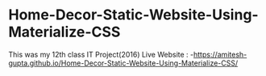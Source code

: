 # Home-Decor-Static-Website-Using-Materialize-CSS
This was my 12th class IT Project(2016)
Live Website : -https://amitesh-gupta.github.io/Home-Decor-Static-Website-Using-Materialize-CSS/
